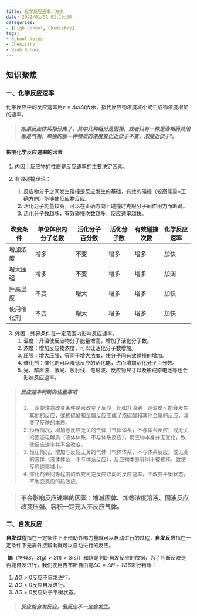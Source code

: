 ```yaml
---
title: 化学反应速率、方向
date: 2022/01/31 02:10:54
categories:
- [High School, Chemistry]
tags:
- School Notes
- Chemistry
- High School
---
```


## 知识聚焦

### 一、化学反应速率

化学反应中的反应速率用$v=\Delta c/\Delta t$表示，指代反应物浓度减小或生成物浓度增加的速率。

> ##### 如果反应体系相分离了，其中几种组分是固相，或者只有一种是液相而其他都是气相，单独的那一种物质的浓度变化近似于不变，浓度近似于1。

#### 影响化学反应速率的因素

1. 内因：反应物的性质是反应速率的主要决定因素。

2. 有效碰撞理论：
   1. 反应物分子之间发生碰撞是反应发生的基础，有效的碰撞（较高能量+正确方向）能够使反应物反应。
   2. 活化分子能量较高，可以在正确方向上碰撞时克服分子间作用力而断键。
   3. 活化分子数越多，有效碰撞次数越多，反应速率越快。

| 改变条件   | 单位体积内分子总数 | 活化分子百分数 | 活化分子数 | 有效碰撞次数 | 化学反应速率 |
| ---------- | ------------------ | -------------- | ---------- | ------------ | ------------ |
| 增加浓度   | 增多               | 不变           | 增多       | 增多         | 加快         |
| 增大压强   | 增多               | 不变           | 增多       | 增多         | 加阔         |
| 升高温度   | 不变               | 增大           | 增多       | 增多         | 加快         |
| 使用催化剂 | 不变               | 增大           | 增多       | 增多         | 加快         |

3. 外因：外界条件在一定范围内影响反应速率。
   1. 温度：升温使反应物分子能量增高，增加了活化分子数。
   2. 浓度：增加反应物浓度，可以让活化分子数增加。
   3. 压强：增大压强，等同于增大浓度，使分子间有效碰撞的增加。
   4. 催化剂：催化剂可以降低反应的活化能，进而增加活化分子百分数。
   5. 光、超声波、激光、放射线、电磁波、反应物尺寸以及形成原电池等也会影响反应速率。

> ##### 反应速率判断的注意事项
>
> 1. 一定要注意改变条件是否改变了反应，比如升温到一定温度可能会发生其他的反应，或稀硫酸和金属反应变成了浓硫酸和其他金属的反应，改变了反映的本质。
> 2. 恒容情况，增加与反应无关的气体（气体体系，不与体系反应）或无关的固态电解质（液体体系，不与体系反应），反应物本身并无变化，致使反应速率并不会改变。
> 3. 恒压情况，增加与反应无关的气体（气体体系，不与体系反应）或无关的液体（液体体系，不与体系反应），反应物本身等同于被稀释，致使反应速率减小。
> 4. 催化剂会同等程度的改变可逆反应双向的反应速率，不改变平衡状态，不改变反应的热效应。

> ### 不会影响反应速率的因素：增减固体、加等浓度溶液、固液反应改变压强、容积一定充入不反应气体。

### 二、自发反应

​	**自发过程**指在一定条件下不借助外部力量就可以自动进行的过程，**自发反应**指在一定条件下无需外接帮助就可以自动进行的反应。

​	**熵**（符号$S$，$S(g)>S(l)>S(s)$）和焓是判断自发反应的依据，为了判断反映是否能自发进行，我们使用吉布斯自由能$\Delta G=\Delta H - T\Delta S$进行判断：

1. $\Delta G>0$反应不自发进行。
2. $\Delta G<0$反应自发进行。
3. $\Delta G=0$反应处于平衡状态。

> ##### 反应能自发反应，但反应不一定会发生。
